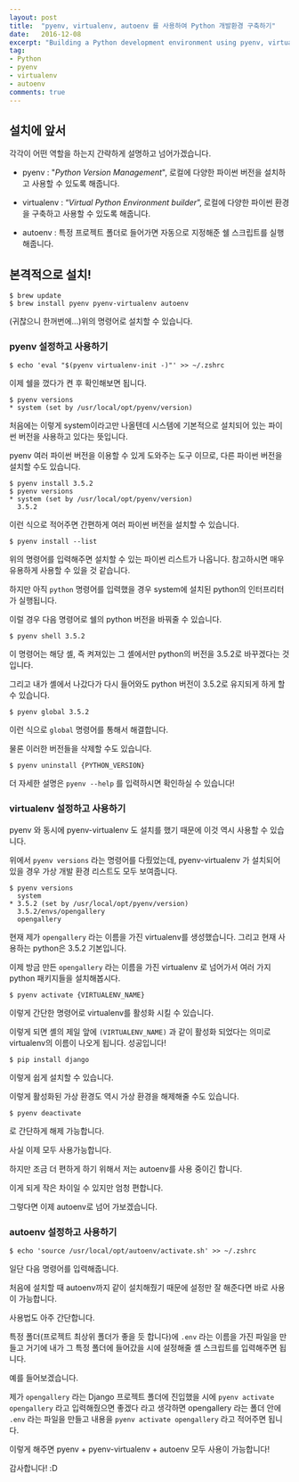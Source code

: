 ```yaml
---
layout: post
title:  "pyenv, virtualenv, autoenv 를 사용하여 Python 개발환경 구축하기"
date:   2016-12-08
excerpt: "Building a Python development environment using pyenv, virtualenv, and autoenv"
tag:
- Python
- pyenv
- virtualenv
- autoenv
comments: true
---
```


## 설치에 앞서

각각이 어떤 역할을 하는지 간략하게 설명하고 넘어가겠습니다.

- pyenv : "*Python Version Management*", 로컬에 다양한 파이썬 버전을 설치하고 사용할 수 있도록 해줍니다.

- virtualenv : “*Virtual Python Environment builder*”, 로컬에 다양한 파이썬 환경을 구축하고 사용할 수 있도록 해줍니다.

- autoenv : 특정 프로젝트 폴더로 들어가면 자동으로 지정해준 쉘 스크립트를 실행해줍니다.

## 본격적으로 설치!

```shell
$ brew update
$ brew install pyenv pyenv-virtualenv autoenv
```

(귀찮으니 한꺼번에...)위의 명령어로 설치할 수 있습니다.


### pyenv 설정하고 사용하기

```shell
$ echo 'eval "$(pyenv virtualenv-init -)"' >> ~/.zshrc
```

이제 쉘을 껐다가 켠 후 확인해보면 됩니다.

```shell
$ pyenv versions
* system (set by /usr/local/opt/pyenv/version)
```

처음에는 이렇게 system이라고만 나올텐데 시스템에 기본적으로 설치되어 있는 파이썬 버전을 사용하고 있다는 뜻입니다.

pyenv 여러 파이썬 버전을 이용할 수 있게 도와주는 도구 이므로, 다른 파이썬 버전을 설치할 수도 있습니다.

```shell
$ pyenv install 3.5.2
$ pyenv versions
* system (set by /usr/local/opt/pyenv/version)
  3.5.2
```

이런 식으로 적어주면 간편하게 여러 파이썬 버전을 설치할 수 있습니다.

```shell
$ pyenv install --list
```

위의 명령어를 입력해주면 설치할 수 있는 파이썬 리스트가 나옵니다. 참고하시면 매우 유용하게 사용할 수 있을 것 같습니다.

하지만 아직 `python` 명령어를 입력했을 경우 system에 설치된 python의 인터프리터가 실행됩니다.

이럴 경우 다음 명령어로 쉘의 python 버전을 바꿔줄 수 있습니다.

```shell
$ pyenv shell 3.5.2
```

이 명령어는 해당 셸, 즉 켜져있는 그 셸에서만 python의 버전을 3.5.2로 바꾸겠다는 것입니다.

그리고 내가 셸에서 나갔다가 다시 들어와도 python 버전이 3.5.2로 유지되게 하게 할 수 있습니다.

```shell
$ pyenv global 3.5.2
```

이런 식으로 `global` 명령어를 통해서 해결합니다.

물론 이러한 버전들을 삭제할 수도 있습니다.

```shell
$ pyenv uninstall {PYTHON_VERSION}
```

더 자세한 설명은 `pyenv --help` 를 입력하시면 확인하실 수 있습니다!


### virtualenv 설정하고 사용하기

pyenv 와 동시에 pyenv-virtualenv 도 설치를 했기 때문에 이것 역시 사용할 수 있습니다.

위에서 `pyenv versions` 라는 명령어를 다뤘었는데, pyenv-virtualenv 가 설치되어 있을 경우 가상 개발 환경 리스트도 모두 보여줍니다.

```shell
$ pyenv versions
  system
* 3.5.2 (set by /usr/local/opt/pyenv/version)
  3.5.2/envs/opengallery
  opengallery
```

현재 제가 `opengallery` 라는 이름을 가진 virtualenv를 생성했습니다. 그리고 현재 사용하는 python은 3.5.2 기본입니다.

이제 방금 만든 `opengallery` 라는 이름을 가진 virtualenv 로 넘어가서 여러 가지 python 패키지들을 설치해봅시다.

```shell
$ pyenv activate {VIRTUALENV_NAME}
```

이렇게 간단한 명령어로 virtualenv를 활성화 시킬 수 있습니다.

이렇게 되면 셸의 제일 앞에 `(VIRTUALENV_NAME)` 과 같이 활성화 되었다는 의미로 virtualenv의 이름이 나오게 됩니다. 성공입니다!

```shell
$ pip install django
```

이렇게 쉽게 설치할 수 있습니다.

이렇게 활성화된 가상 환경도 역시 가상 환경을 해제해줄 수도 있습니다.

```shell
$ pyenv deactivate
```

로 간단하게 해제 가능합니다.

사실 이제 모두 사용가능합니다.

하지만 조금 더 편하게 하기 위해서 저는 autoenv를 사용 중이긴 합니다.

이게 되게 작은 차이일 수 있지만 엄청 편합니다.

그렇다면 이제 autoenv로 넘어 가보겠습니다.

### autoenv 설정하고 사용하기

```shell
$ echo 'source /usr/local/opt/autoenv/activate.sh' >> ~/.zshrc
```

일단 다음 명령어를 입력해줍니다.

처음에 설치할 때 autoenv까지 같이 설치해줬기 때문에 설정만 잘 해준다면 바로 사용이 가능합니다.

사용법도 아주 간단합니다.

특정 폴더(프로젝트 최상위 폴더가 좋을 듯 합니다)에 `.env` 라는 이름을 가진 파일을 만들고 거기에 내가 그 특정 폴더에 들어갔을 시에 설정해줄 셸 스크립트를 입력해주면 됩니다.

예를 들어보겠습니다.

제가 `opengallery` 라는 Django 프로젝트 폴더에 진입했을 시에 `pyenv activate opengallery` 라고 입력해줬으면 좋겠다 라고 생각하면 opengallery 라는 폴더 안에 `.env` 라는 파일을 만들고 내용을 `pyenv activate opengallery` 라고 적어주면 됩니다.

이렇게 해주면 pyenv + pyenv-virtualenv + autoenv 모두 사용이 가능합니다!

감사합니다! :D